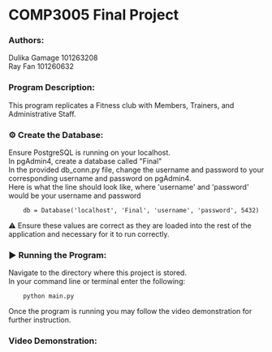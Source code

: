# COMP3005 Final Project
### Authors:   
 Dulika Gamage 101263208  
 Ray Fan 101260632  
### Program Description:   
This program replicates a Fitness club with Members, Trainers, and Administrative Staff.     
### ⚙️ Create the Database:  
Ensure PostgreSQL is running on your localhost.    
In pgAdmin4, create a database called "Final"   
In the provided db_conn.py file, change the username and password to your corresponding username and password on pgAdmin4.  
Here is what the line should look like, where 'username' and 'password' would be your username and password  

        db = Database('localhost', 'Final', 'username', 'password', 5432)

⚠️ Ensure these values are correct as they are loaded into the rest of the application and necessary for it to run correctly.  

### ▶️ Running the Program:
Navigate to the directory where this project is stored.  
In your command line or terminal enter the following:  

        python main.py  
        
Once the program is running you may follow the video demonstration for further instruction.  

### Video Demonstration:
